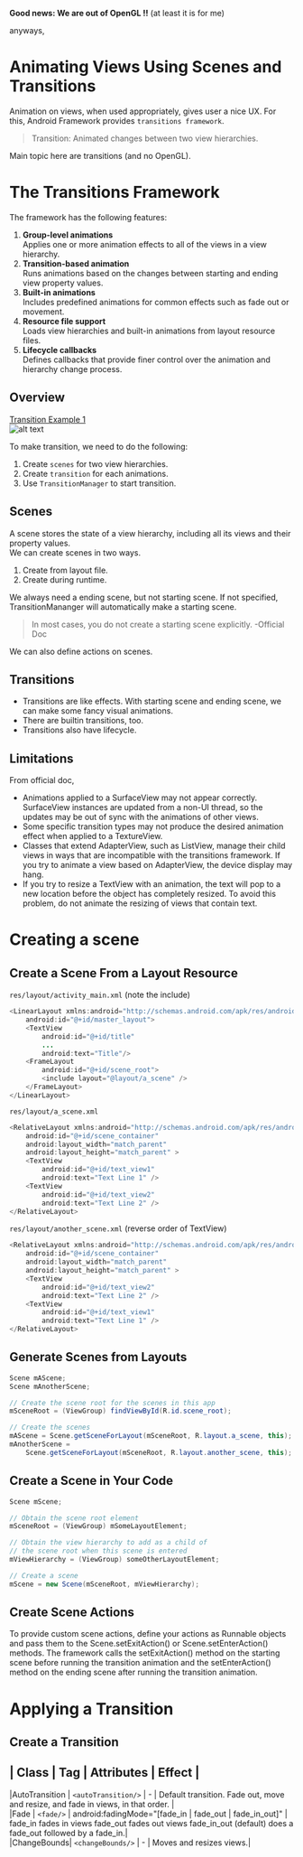**Good news: We are out of OpenGL !!** (at least it is for me)

anyways,

# Animating Views Using Scenes and Transitions
Animation on views, when used appropriately, gives user a nice UX. For this, Android Framework provides `transitions framework`.
>Transition: Animated changes between two view hierarchies.  

Main topic here are transitions (and no OpenGL).

# The Transitions Framework
The framework has the following features:

1. **Group-level animations**  
Applies one or more animation effects to all of the views in a view hierarchy.
2. **Transition-based animation**  
Runs animations based on the changes between starting and ending view property values.
3. **Built-in animations**  
Includes predefined animations for common effects such as fade out or movement.
4. **Resource file support**  
Loads view hierarchies and built-in animations from layout resource files.
5. **Lifecycle callbacks**  
Defines callbacks that provide finer control over the animation and hierarchy change process.

## Overview
[Transition Example 1](https://developer.android.com/images/transitions/transition_sample_video.mp4)  
![alt text](https://developer.android.com/images/transitions/transitions_diagram.png)

To make transition, we need to do the following:
1. Create `scenes` for two view hierarchies.
2. Create `transition` for each animations.
3. Use `TransitionManager` to start transition.

## Scenes
A scene stores the state of a view hierarchy, including all its views and their property values.  
We can create scenes in two ways.
1. Create from layout file.
2. Create during runtime.

We always need a ending scene, but not starting scene. If not specified, TransitionMananger will automatically make a starting scene.  
> In most cases, you do not create a starting scene explicitly. -Official Doc

We can also define actions on scenes.

## Transitions
* Transitions are like effects. With starting scene and ending scene, we can make some fancy visual animations. 
* There are builtin transitions, too.
* Transitions also have lifecycle.

## Limitations
From official doc,
* Animations applied to a SurfaceView may not appear correctly. SurfaceView instances are updated from a non-UI thread, so the updates may be out of sync with the animations of other views.
* Some specific transition types may not produce the desired animation effect when applied to a TextureView.
* Classes that extend AdapterView, such as ListView, manage their child views in ways that are incompatible with the transitions framework. If you try to animate a view based on AdapterView, the device display may hang.
* If you try to resize a TextView with an animation, the text will pop to a new location before the object has completely resized. To avoid this problem, do not animate the resizing of views that contain text.

# Creating a scene
## Create a Scene From a Layout Resource

`res/layout/activity_main.xml` (note the include)

``` java
<LinearLayout xmlns:android="http://schemas.android.com/apk/res/android"
    android:id="@+id/master_layout">
    <TextView
        android:id="@+id/title"
        ...
        android:text="Title"/>
    <FrameLayout
        android:id="@+id/scene_root">
        <include layout="@layout/a_scene" />
    </FrameLayout>
</LinearLayout>
```

`res/layout/a_scene.xml` 

``` java
<RelativeLayout xmlns:android="http://schemas.android.com/apk/res/android"
    android:id="@+id/scene_container"
    android:layout_width="match_parent"
    android:layout_height="match_parent" >
    <TextView
        android:id="@+id/text_view1"
        android:text="Text Line 1" />
    <TextView
        android:id="@+id/text_view2"
        android:text="Text Line 2" />
</RelativeLayout>
```

`res/layout/another_scene.xml` (reverse order of TextView)

``` java
<RelativeLayout xmlns:android="http://schemas.android.com/apk/res/android"
    android:id="@+id/scene_container"
    android:layout_width="match_parent"
    android:layout_height="match_parent" >
    <TextView
        android:id="@+id/text_view2"
        android:text="Text Line 2" />
    <TextView
        android:id="@+id/text_view1"
        android:text="Text Line 1" />
</RelativeLayout>
```

## Generate Scenes from Layouts

``` java
Scene mAScene;
Scene mAnotherScene;

// Create the scene root for the scenes in this app
mSceneRoot = (ViewGroup) findViewById(R.id.scene_root);

// Create the scenes
mAScene = Scene.getSceneForLayout(mSceneRoot, R.layout.a_scene, this);
mAnotherScene =
    Scene.getSceneForLayout(mSceneRoot, R.layout.another_scene, this);
```

## Create a Scene in Your Code
``` java
Scene mScene;

// Obtain the scene root element
mSceneRoot = (ViewGroup) mSomeLayoutElement;

// Obtain the view hierarchy to add as a child of
// the scene root when this scene is entered
mViewHierarchy = (ViewGroup) someOtherLayoutElement;

// Create a scene
mScene = new Scene(mSceneRoot, mViewHierarchy);
```

## Create Scene Actions
To provide custom scene actions, define your actions as Runnable objects and pass them to the Scene.setExitAction() or Scene.setEnterAction() methods. The framework calls the setExitAction() method on the starting scene before running the transition animation and the setEnterAction() method on the ending scene after running the transition animation.

# Applying a Transition
## Create a Transition

| Class | Tag | Attributes | Effect |  
-------------------------------------
|AutoTransition | `<autoTransition/>` |	- |	Default transition. Fade out, move and resize, and fade in views, in that order. |  
|Fade |	`<fade/>` |	android:fadingMode="[fade_in |
fade_out |
fade_in_out]" |	fade_in fades in views
fade_out fades out views
fade_in_out (default) does a fade_out followed by a fade_in.|  
|ChangeBounds|	`<changeBounds/>` |	- |	Moves and resizes views.|  


